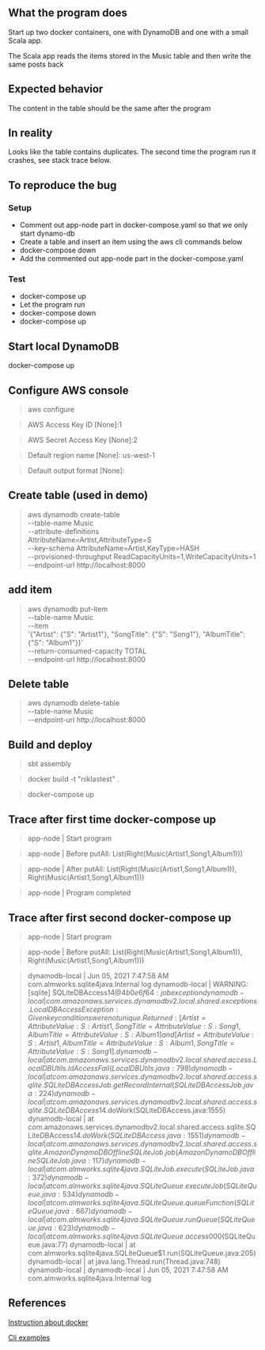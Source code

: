 ## What the program does
Start up two docker containers, one with DynamoDB and one with a small Scala app.

The Scala app reads the items stored in the Music table and then write the same posts back

## Expected behavior

The content in the table should be the same after the program 

## In reality

Looks like the table contains duplicates. The second time the program run it crashes, see stack trace below.

## To reproduce the bug

### Setup
* Comment out app-node part in docker-compose.yaml so that we only start dynamo-db
* Create a table and insert an item using the aws cli commands below
* docker-compose down
* Add the commented out app-node part in the docker-compose.yaml

### Test
* docker-compose up
* Let the program run
* docker-compose down
* docker-compose up



## Start local DynamoDB

docker-compose up

## Configure AWS console

> aws configure

>AWS Access Key ID [None]:1

>AWS Secret Access Key [None]:2

>Default region name [None]: us-west-1

>Default output format [None]:

## Create table (used in demo)

> aws dynamodb create-table \
--table-name Music \
--attribute-definitions \
AttributeName=Artist,AttributeType=S \
--key-schema AttributeName=Artist,KeyType=HASH \
--provisioned-throughput ReadCapacityUnits=1,WriteCapacityUnits=1 \
--endpoint-url http://localhost:8000

## add item

> aws dynamodb put-item \
--table-name Music \
--item \
'{"Artist": {"S": "Artist1"}, "SongTitle": {"S": "Song1"}, "AlbumTitle": {"S": "Album1"}}' \
--return-consumed-capacity TOTAL \
--endpoint-url http://localhost:8000

## Delete table

> aws dynamodb delete-table \
--table-name Music \
--endpoint-url http://localhost:8000

## Build and deploy

>sbt assembly

>docker build -t "niklastest" .

>docker-compose up

## Trace after first time docker-compose up

>app-node          | Start program

>app-node          | Before putAll: List(Right(Music(Artist1,Song1,Album1)))

>app-node          | After putAll: List(Right(Music(Artist1,Song1,Album1)), Right(Music(Artist1,Song1,Album1)))

>app-node          | Program completed

## Trace after first second docker-compose up

>app-node          | Start program

>app-node          | Before putAll: List(Right(Music(Artist1,Song1,Album1)), Right(Music(Artist1,Song1,Album1)))

>dynamodb-local    | Jun 05, 2021 7:47:58 AM com.almworks.sqlite4java.Internal log
dynamodb-local    | WARNING: [sqlite] SQLiteDBAccess$14@4b0e6f64: job exception
dynamodb-local    | com.amazonaws.services.dynamodbv2.local.shared.exceptions.LocalDBAccessException: Given key conditions were not unique. Returned: [{Artist=AttributeValue: {S:Artist1}, SongTitle=AttributeValue: {S:Song1}, AlbumTitle=AttributeValue: {S:Album1}}] and [{Artist=AttributeValue: {S:Artist1}, AlbumTitle=AttributeValue: {S:Album1}, SongTitle=AttributeValue: {S:Song1}}].
dynamodb-local    | 	at com.amazonaws.services.dynamodbv2.local.shared.access.LocalDBUtils.ldAccessFail(LocalDBUtils.java:799)
dynamodb-local    | 	at com.amazonaws.services.dynamodbv2.local.shared.access.sqlite.SQLiteDBAccessJob.getRecordInternal(SQLiteDBAccessJob.java:224)
dynamodb-local    | 	at com.amazonaws.services.dynamodbv2.local.shared.access.sqlite.SQLiteDBAccess$14.doWork(SQLiteDBAccess.java:1555)
dynamodb-local    | 	at com.amazonaws.services.dynamodbv2.local.shared.access.sqlite.SQLiteDBAccess$14.doWork(SQLiteDBAccess.java:1551)
dynamodb-local    | 	at com.amazonaws.services.dynamodbv2.local.shared.access.sqlite.AmazonDynamoDBOfflineSQLiteJob.job(AmazonDynamoDBOfflineSQLiteJob.java:117)
dynamodb-local    | 	at com.almworks.sqlite4java.SQLiteJob.execute(SQLiteJob.java:372)
dynamodb-local    | 	at com.almworks.sqlite4java.SQLiteQueue.executeJob(SQLiteQueue.java:534)
dynamodb-local    | 	at com.almworks.sqlite4java.SQLiteQueue.queueFunction(SQLiteQueue.java:667)
dynamodb-local    | 	at com.almworks.sqlite4java.SQLiteQueue.runQueue(SQLiteQueue.java:623)
dynamodb-local    | 	at com.almworks.sqlite4java.SQLiteQueue.access$000(SQLiteQueue.java:77)
dynamodb-local    | 	at com.almworks.sqlite4java.SQLiteQueue$1.run(SQLiteQueue.java:205)
dynamodb-local    | 	at java.lang.Thread.run(Thread.java:748)
dynamodb-local    |
dynamodb-local    | Jun 05, 2021 7:47:58 AM com.almworks.sqlite4java.Internal log

## References

[Instruction about docker]

[Cli examples]



[Instruction about docker]: https://docs.aws.amazon.com/amazondynamodb/latest/developerguide/DynamoDBLocal.DownloadingAndRunning.html
[Cli examples]: https://docs.aws.amazon.com/amazondynamodb/latest/developerguide/Tools.CLI.html